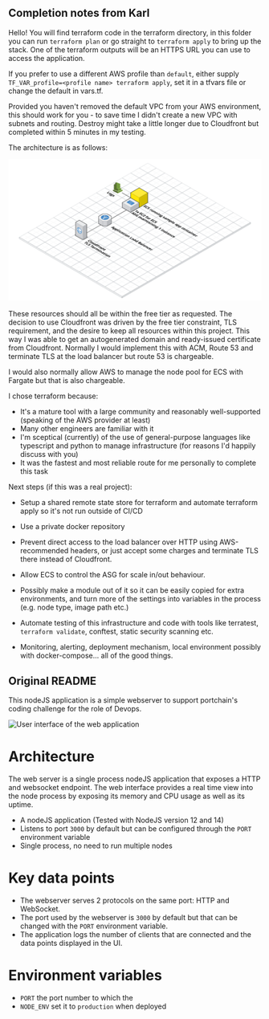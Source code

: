 ## Completion notes from Karl

Hello! You will find terraform code in the terraform directory, in this folder
you can run `terraform plan` or go straight to `terraform apply` to bring up
the stack. One of the terraform outputs will be an HTTPS URL you can use to
access the application.

If you prefer to use a different AWS profile than `default`, either supply
`TF_VAR_profile=<profile name> terraform apply`, set it in a tfvars file or
change the default in vars.tf.

Provided you haven't removed the default VPC from your AWS environment, this
should work for you - to save time I didn't create a new VPC with subnets and
routing. Destroy might take a little longer due to Cloudfront but completed
within 5 minutes in my testing.

The architecture is as follows:

![architecture](portchain-architecture.png)

These resources should all be within the free tier as requested. The decision
to use Cloudfront was driven by the free tier constraint, TLS requirement, and
the desire to keep all resources within this project. This way I was able to
get an autogenerated domain and ready-issued certificate from Cloudfront.
Normally I would implement this with ACM, Route 53 and terminate TLS at the
load balancer but route 53 is chargeable.

I would also normally allow AWS to manage the node pool for ECS with Fargate
but that is also chargeable.

I chose terraform because:

- It's a mature tool with a large community and reasonably well-supported
  (speaking of the AWS provider at least)
- Many other engineers are familiar with it
- I'm sceptical (currently) of the use of general-purpose languages like
  typescript and python to manage infrastructure (for reasons I'd happily
  discuss with you)
- It was the fastest and most reliable route for me personally to complete this
  task

Next steps (if this was a real project):

- Setup a shared remote state store for terraform and automate terraform apply
  so it's not run outside of CI/CD

- Use a private docker repository

- Prevent direct access to the load balancer over HTTP using AWS-recommended
  headers, or just accept some charges and terminate TLS there instead of
  Cloudfront.

- Allow ECS to control the ASG for scale in/out behaviour.

- Possibly make a module out of it so it can be easily copied for extra
  environments, and turn more of the settings into variables in the process
  (e.g. node type, image path etc.)

- Automate testing of this infrastructure and code with tools like terratest,
  `terraform validate`, conftest, static security scanning etc.

- Monitoring, alerting, deployment mechanism, local environment possibly with
  docker-compose... all of the good things.

## Original README

This nodeJS application is a simple webserver to support portchain's coding challenge for the role of Devops.

![User interface of the web application](./README_screengrab.gif "Recording of the web app UI")



Architecture
===

The web server is a single process nodeJS application that exposes a HTTP and websocket endpoint.
The web interface provides a real time view into the node process by exposing its memory and CPU 
usage as well as its uptime.

- A nodeJS application (Tested with NodeJS version 12 and 14)
- Listens to port `3000` by default but can be configured through the `PORT` environment variable
- Single process, no need to run multiple nodes


Key data points
===

- The webserver serves 2 protocols on the same port: HTTP and WebSocket.
- The port used by the webserver is `3000` by default but that can be changed with the `PORT` environment variable.
- The application logs the number of clients that are connected and the data points displayed in the UI.


Environment variables
===

- `PORT` the port number to which the  
- `NODE_ENV` set it to `production` when deployed
